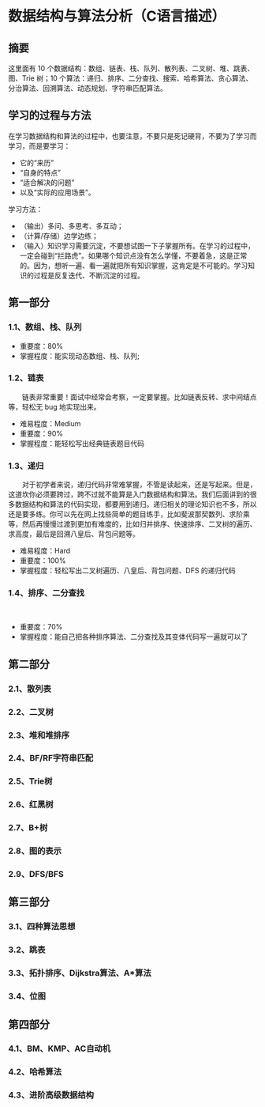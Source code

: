 # 数据结构与算法分析（C语言描述）

## 摘要

这里面有 10 个数据结构：数组、链表、栈、队列、散列表、二叉树、堆、跳表、图、Trie 树；10 个算法：递归、排序、二分查找、搜索、哈希算法、贪心算法、分治算法、回溯算法、动态规划、字符串匹配算法。

## 学习的过程与方法
在学习数据结构和算法的过程中，也要注意，不要只是死记硬背，不要为了学习而学习，而是要学习：
- 它的“来历”
- “自身的特点”
- “适合解决的问题”
- 以及“实际的应用场景”。

学习方法：
- （输出）多问、多思考、多互动；
- （计算/存储）边学边练；
- （输入）知识学习需要沉淀，不要想试图一下子掌握所有。在学习的过程中，一定会碰到“拦路虎”。如果哪个知识点没有怎么学懂，不要着急，这是正常的。因为，想听一遍、看一遍就把所有知识掌握，这肯定是不可能的。学习知识的过程是反复迭代、不断沉淀的过程。


## 第一部分
### 1.1、数组、栈、队列
- 重要度：80%
- 掌握程度：能实现动态数组、栈、队列;

### 1.2、链表
&emsp;&emsp;链表非常重要！面试中经常会考察，一定要掌握。比如链表反转、求中间结点等，轻松无 bug 地实现出来。
- 难易程度：Medium
- 重要度：90%
- 掌握程度：能轻松写出经典链表题目代码

### 1.3、递归
&emsp;&emsp;对于初学者来说，递归代码非常难掌握，不管是读起来，还是写起来。但是，这道坎你必须要跨过，跨不过就不能算是入门数据结构和算法。我们后面讲到的很多数据结构和算法的代码实现，都要用到递归。递归相关的理论知识也不多，所以还是要多练。你可以先在网上找些简单的题目练手，比如斐波那契数列、求阶乘等，然后再慢慢过渡到更加有难度的，比如归并排序、快速排序、二叉树的遍历、求高度，最后是回溯八皇后、背包问题等。
- 难易程度：Hard
- 重要度：100%
- 掌握程度：轻松写出二叉树遍历、八皇后、背包问题、DFS 的递归代码

### 1.4、排序、二分查找
&emsp;&emsp;
- 重要度：70%
- 掌握程度：能自己把各种排序算法、二分查找及其变体代码写一遍就可以了


## 第二部分
### 2.1、散列表

### 2.2、二叉树

### 2.3、堆和堆排序

### 2.4、BF/RF字符串匹配

### 2.5、Trie树

### 2.6、红黑树

### 2.7、B+树

### 2.8、图的表示

### 2.9、DFS/BFS


## 第三部分
### 3.1、四种算法思想

### 3.2、跳表

### 3.3、拓扑排序、Dijkstra算法、A*算法

### 3.4、位图


## 第四部分
### 4.1、BM、KMP、AC自动机

### 4.2、哈希算法

### 4.3、进阶高级数据结构

